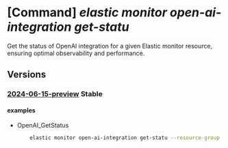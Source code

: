 # [Command] _elastic monitor open-ai-integration get-statu_

Get the status of OpenAI integration for a given Elastic monitor resource, ensuring optimal observability and performance.

## Versions

### [2024-06-15-preview](/Resources/mgmt-plane/L3N1YnNjcmlwdGlvbnMve30vcmVzb3VyY2Vncm91cHMve30vcHJvdmlkZXJzL21pY3Jvc29mdC5lbGFzdGljL21vbml0b3JzL3t9L29wZW5haWludGVncmF0aW9ucy97fS9nZXRzdGF0dXM=/2024-06-15-preview.xml) **Stable**

<!-- mgmt-plane /subscriptions/{}/resourcegroups/{}/providers/microsoft.elastic/monitors/{}/openaiintegrations/{}/getstatus 2024-06-15-preview -->

#### examples

- OpenAI_GetStatus
    ```bash
        elastic monitor open-ai-integration get-statu --resource-group myResourceGroup --monitor-name myMonitor --integration-name default
    ```
